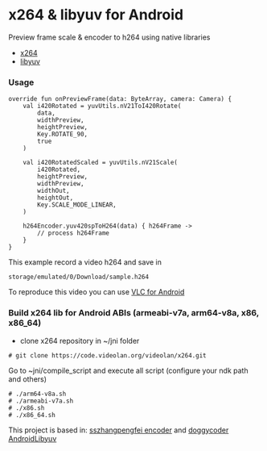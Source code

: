 # x264 & libyuv for Android

Preview frame scale & encoder to h264 using native libraries
* [x264]
* [libyuv]
### Usage

```
override fun onPreviewFrame(data: ByteArray, camera: Camera) {
    val i420Rotated = yuvUtils.nV21ToI420Rotate(
        data,
        widthPreview,
        heightPreview,
        Key.ROTATE_90,
        true
    )

    val i420RotatedScaled = yuvUtils.nV21Scale(
        i420Rotated,
        heightPreview,
        widthPreview,
        widthOut,
        heightOut,
        Key.SCALE_MODE_LINEAR,
    )
    
    h264Encoder.yuv420spToH264(data) { h264Frame ->
        // process h264Frame
    }
}
```

This example record a video h264 and save in
``` 
storage/emulated/0/Download/sample.h264
```
To reproduce this video you can use [VLC for Android]

### Build x264 lib for Android ABIs (armeabi-v7a, arm64-v8a, x86, x86_64)

* clone x264 repository in ~/jni folder

```
# git clone https://code.videolan.org/videolan/x264.git
```

Go to ~jni/compile_script and execute all script (configure your ndk path and others)

```
# ./arm64-v8a.sh
# ./armeabi-v7a.sh
# ./x86.sh
# ./x86_64.sh
```

This project is based in: [sszhangpengfei encoder] and [doggycoder AndroidLibyuv]

[sszhangpengfei encoder]: https://github.com/sszhangpengfei/android_x264_encoder
[doggycoder AndroidLibyuv]: https://github.com/doggycoder/AndroidLibyuv
[x264]: https://www.videolan.org/developers/x264.html
[libyuv]: https://chromium.googlesource.com/libyuv/libyuv/
[VLC for Android]: https://play.google.com/store/apps/details?id=org.videolan.vlc&hl=es_CO
